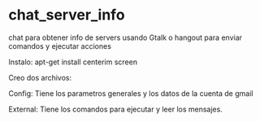 # chat_server_info
chat para obtener info de servers usando Gtalk o hangout para enviar comandos y ejecutar acciones

Instalo: 
apt-get install centerim screen

Creo dos archivos:

Config: Tiene los parametros generales y los datos de la cuenta de gmail

External: Tiene los comandos para ejecutar y leer los mensajes.

